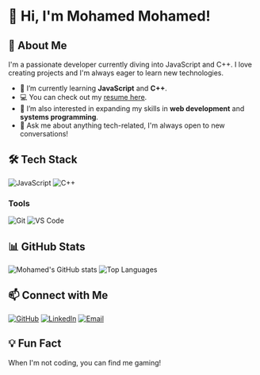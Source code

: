 # 👋 Hi, I'm Mohamed Mohamed!

## 🚀 About Me
I'm a passionate developer currently diving into JavaScript and C++. I love creating projects and I'm always eager to learn new technologies.

- 🌱 I’m currently learning **JavaScript** and **C++**.
- 💻 You can check out my [resume here]().
- 🔭 I’m also interested in expanding my skills in **web development** and **systems programming**.
- 💬 Ask me about anything tech-related, I'm always open to new conversations!

## 🛠️ Tech Stack
![JavaScript](https://img.shields.io/badge/-JavaScript-yellow?logo=javascript&logoColor=white)
![C++](https://img.shields.io/badge/-C++-blue?logo=c%2B%2B&logoColor=white)

### Tools
![Git](https://img.shields.io/badge/-Git-F05032?logo=git&logoColor=white)
![VS Code](https://img.shields.io/badge/-VS_Code-007ACC?logo=visual-studio-code&logoColor=white)

## 📊 GitHub Stats
![Mohamed's GitHub stats](https://github-readme-stats.vercel.app/api?username=Mohdjey123&show_icons=true&theme=radical)
![Top Languages](https://github-readme-stats.vercel.app/api/top-langs/?username=Mohdjey123&layout=compact&theme=radical)

## 📫 Connect with Me
[![GitHub](https://img.shields.io/badge/-GitHub-181717?logo=github&logoColor=white)](https://github.com/Mohdjey123)
[![LinkedIn](https://img.shields.io/badge/-LinkedIn-blue?logo=linkedin)](https://linkedin.com/in/mohamed-mohamed-605412305) 
[![Email](https://img.shields.io/badge/-Email-red?logo=gmail)](mailto:mohdjey123@gmail.com) <!-- Replace with your email -->

## 💡 Fun Fact
When I'm not coding, you can find me gaming!
